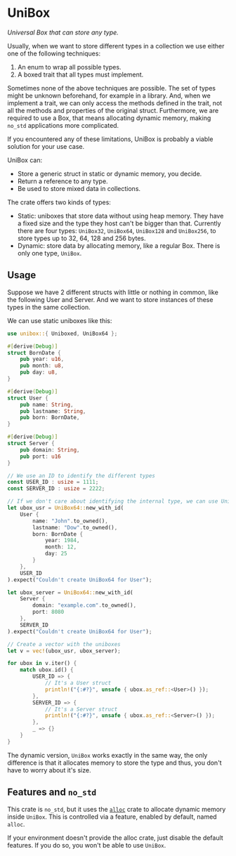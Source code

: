 # UniBox

*Universal Box that can store any type.*

Usually, when we want to store different types in a collection we use either one of the following techniques:

1. An enum to wrap all possible types.
2. A boxed trait that all types must implement.

Sometimes none of the above techniques are possible. The set of types might be unknown beforehand, for example in a library. And, when we implement a trait, we can only access the methods defined in the trait, not all the methods and properties of the original struct. Furthermore, we are required to use a Box, that means allocating dynamic memory, making `no_std` applications more complicated.

If you encountered any of these limitations, UniBox is probably a viable solution for your use case.

UniBox can:

- Store a generic struct in static or dynamic memory, you decide.
- Return a reference to any type.
- Be used to store mixed data in collections.

The crate offers two kinds of types:

- Static: uniboxes that store data without using heap memory. They have a fixed size and the type they host can't be bigger than that. Currently there are four types: `UniBox32`, `UniBox64`, `UniBox128` and `UniBox256`, to store types up to 32, 64, 128 and 256 bytes.
- Dynamic: store data by allocating memory, like a regular Box. There is only one type, `UniBox`.

## Usage

Suppose we have 2 different structs with little or nothing in common, like the following User and Server. And we want to store instances of these types in the same collection.

We can use static uniboxes like this:

```rust
use unibox::{ Uniboxed, UniBox64 };

#[derive(Debug)]
struct BornDate {
    pub year: u16,
    pub month: u8,
    pub day: u8,
}

#[derive(Debug)]
struct User {
    pub name: String,
    pub lastname: String,
    pub born: BornDate,
}

#[derive(Debug)]
struct Server {
    pub domain: String,
    pub port: u16
}

// We use an ID to identify the different types
const USER_ID : usize = 1111;
const SERVER_ID : usize = 2222;

// If we don't care about identifying the internal type, we can use UniBox64::new() instead
let ubox_usr = UniBox64::new_with_id(
    User {
        name: "John".to_owned(),
        lastname: "Dow".to_owned(),
        born: BornDate {
            year: 1984,
            month: 12,
            day: 25
        }
    },
    USER_ID
).expect("Couldn't create UniBox64 for User");

let ubox_server = UniBox64::new_with_id(
    Server {
        domain: "example.com".to_owned(),
        port: 8080
    },
    SERVER_ID
).expect("Couldn't create UniBox64 for User");

// Create a vector with the uniboxes
let v = vec!(ubox_usr, ubox_server);

for ubox in v.iter() {
    match ubox.id() {
        USER_ID => {
            // It's a User struct
            println!("{:#?}", unsafe { ubox.as_ref::<User>() });
        },
        SERVER_ID => {
            // It's a Server struct
            println!("{:#?}", unsafe { ubox.as_ref::<Server>() });
        },
        _ => {}
    }
}
```

The dynamic version, `UniBox` works exactly in the same way, the only difference is that it allocates memory to store the type and thus, you don't have to worry about it's size.

## Features and `no_std`

This crate is `no_std`, but it uses the [`alloc`](https://doc.rust-lang.org/alloc/) crate to allocate dynamic memory inside `UniBox`. This is controlled via a feature, enabled by default, named `alloc`.

If your environment doesn't provide the alloc crate, just disable the default features. If you do so, you won't be able to use `UniBox`.
